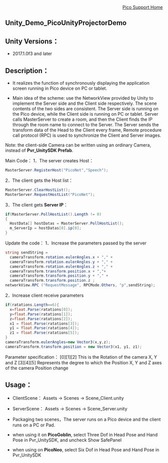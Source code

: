 <p align="right"><a href="https://github.com/PicoSupport/PicoSupport" target="_blank">Pico Support Home</a></p>


## Unity_Demo_PicoUnityProjectorDemo

## Unity Versions：
- 2017.1.0f3 and later

## Description：

- It realizes the function of synchronously displaying the application screen running in Pico device on PC or tablet.

- Main idea of the scheme: use the NetworkView provided by Unity to implement the Server side and the Client side respectively. The scene contents of the two sides are consistent. The Server side is running on the Pico device, while the Client side is running on PC or tablet.
Server calls MasterServer to create a room, and then the Client finds the IP through the room name to connect to the Server.
The Server sends the transform data of the Head to the Client every frame,
Remote procedure call protocol (RPC) is used to synchronize the Client and Server images.

Note: the client-side Camera can be written using an ordinary Camera, instead of **Pvr_UnitySDK Prefab**.

Main Code：
1．The server creates Host：
```C#
MasterServer.RegisterHost("PicoNet","Speech");
```
2．The client gets the Host list：
```C#
MasterServer.ClearHostList();
MasterServer.RequestHostList("PicoNet");
```
3．The client gets **Server IP**：
```C#
if(MasterServer.PollHostList().Length != 0)
{
  HostData[] hostDatas = MasterServer.PollHostList();
  m_ServerIp = hostDatas[0].ip[0];
}
```
Update the code：
1．Increase the parameters passed by the server
```C#
string sendString = 
  cameraTransform.rotation.eulerAngles.x + "," +
  cameraTransform.rotation.eulerAngles.y + "," +
  cameraTransform.rotation.eulerAngles.z + "," +
  cameraTransform.transform.position.x + ","+
  cameraTransform.transform.position.y + "," +
  cameraTransform.transform.position.z ;
networkView.RPC ("RequestMessage", RPCMode.Others, "p",sendString);
```
2．Increase client receive parameters
```C#
if(ratations.Length==6){
  x=float.Parse(ratations[0]);
  y=float.Parse(ratations[1]);
  z=float.Parse(ratations[2]);
  x1 = float.Parse(ratations[3]);
  y1 = float.Parse(ratations[4]);
  z1 = float.Parse(ratations[5]);
}
cameraTransform.eulerAngles=new Vector3(x,y,z);
cameraTransform.transform.position = new Vector3(x1, y1, z1);
```
Parameter specification：
[0][1][2] This is the Rotation of the camera X, Y and Z
[3][4][5] Represents the degree to which the Position X, Y and Z axes of the camera Position change

## Usage：

- ClientScene： Assets -> Scenes -> Scene_Client.unity
- ServerScene： Assets -> Scenes -> Scene_Server.unity

- Packaging two scenes，The server runs on a Pico device and the client runs on a PC or Pad.

- when using it on **PicoGoblin**, select Three Dof in Head Pose and Hand Pose in Pvr_UnitySDK, and uncheck Show SafePanel
- when using on **PicoNeo**, select Six Dof in Head Pose and Hand Pose in Pvr_UnitySDK
